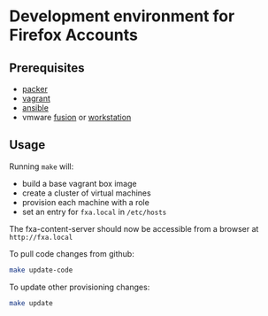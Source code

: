# Development environment for Firefox Accounts

## Prerequisites

- [packer](http://www.packer.io/downloads.html)
- [vagrant](http://www.vagrantup.com/downloads.html)
- [ansible](http://docs.ansible.com/intro_installation.html)
- vmware [fusion](https://www.vmware.com/products/fusion/) or [workstation](http://www.vmware.com/products/workstation)

## Usage

Running `make` will:

- build a base vagrant box image
- create a cluster of virtual machines
- provision each machine with a role
- set an entry for `fxa.local` in `/etc/hosts`

The fxa-content-server should now be accessible from a browser at `http://fxa.local`

To pull code changes from github:

```sh
make update-code
```

To update other provisioning changes:

```sh
make update
```
